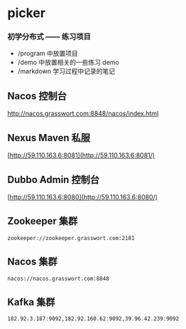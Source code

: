 # picker
### 初学分布式 —— 练习项目
* /program 中放置项目
* /demo 中放置相关的一些练习 demo
* /markdown 学习过程中记录的笔记



## Nacos 控制台

http://nacos.grasswort.com:8848/nacos/index.html



## Nexus Maven 私服

[http://59.110.163.6:8081](http://59.110.163.6:8081/)



## Dubbo Admin 控制台

[http://59.110.163.6:8080](http://59.110.163.6:8080/)



## Zookeeper 集群

```properties
zookeeper://zookeeper.grasswort.com:2181
```



## Nacos 集群

```properties
nacos://nacos.grasswort.com:8848
```



## Kafka 集群

```shell
182.92.3.187:9092,182.92.160.62:9092,39.96.42.239:9092
```



